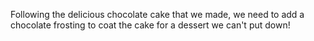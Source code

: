 Following the delicious chocolate cake that we made, we need to add a chocolate frosting to coat the cake for a dessert we can't put down! 